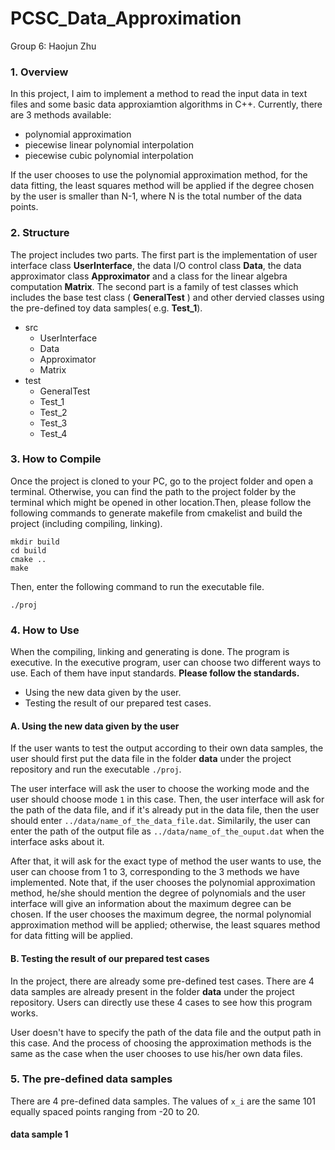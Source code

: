 # PCSC_Data_Approximation

Group 6: Haojun Zhu
### 1. Overview
In this project, I aim to implement a method to read the input data in text files and some basic data approxiamtion algorithms in C++. Currently, there are 3 methods available:
- polynomial approximation
- piecewise linear polynomial interpolation 
- piecewise cubic polynomial interpolation

If the user chooses to use the polynomial approximation method, for the data fitting, the least squares method will be applied if the degree chosen by the user is smaller than N-1, where N is the total number of the data points.

### 2. Structure

The project includes two parts. The first part is the implementation of user interface class **UserInterface**,  the data I/O control class **Data**, the data approximator class **Approximator** and a class for the linear algebra computation **Matrix**. The second part is a family of test classes which includes the base test class ( **GeneralTest** ) and other dervied classes using the pre-defined toy data samples( e.g. **Test_1**). 

- src
	- UserInterface
	- Data
	- Approximator
	- Matrix
- test
	- GeneralTest
	- Test_1
	- Test_2
	- Test_3
	- Test_4


### 3. How to Compile
Once the project is cloned to your PC, go to the project folder and open a terminal. Otherwise, you can find the path to the project folder by the terminal which might be opened in other location.Then, please follow the following commands to generate makefile from cmakelist and build the project (including compiling, linking).

	mkdir build
	cd build
	cmake ..
	make

Then, enter the following command to run the executable file.

	./proj

### 4. How to Use

When the compiling, linking and generating is done. The program is executive. In the executive program, user can choose two different ways to use. Each of them have input standards. **Please follow the standards.**

- Using the new data given by the user.
- Testing the result of our prepared test cases.

#### A. Using the new data given by the user
If the user wants to test the output according to their own data samples, the user should first put the data file in the folder **data** under the project repository and run the executable `./proj`.

The user interface will ask the user to choose the working mode and the user should choose mode `1` in this case. Then, the user interface will ask for the path of the data file, and if it's already put in the data file, then the user should enter `../data/name_of_the_data_file.dat`. Similarily, the user can enter the path of the output file as `../data/name_of_the_ouput.dat` when the interface asks about it.

After that, it will ask for the exact type of method the user wants to use, the user can choose from 1 to 3, corresponding to the 3 methods we have implemented. Note that, if the user chooses the polynomial approximation method, he/she should mention the degree of polynomials and the user interface will give an information about the maximum degree can be chosen. If the user chooses the maximum degree, the normal polynomial approximation method will be applied; otherwise, the least squares method for data fitting will be applied.

#### B. Testing the result of our prepared test cases
In the project, there are already some pre-defined test cases. There are 4 data samples are already present in the folder **data** under the project repository. Users can directly use these 4 cases to see how this program works. 

User doesn't have to specify the path of the data file and the output path in this case. And the process of choosing the approximation methods is the same as the case when the user chooses to use his/her own data files.

### 5. The pre-defined data samples

There are 4 pre-defined data samples. The values of `x_i` are the same 101 equally spaced points ranging from -20 to 20.

#### data sample 1
